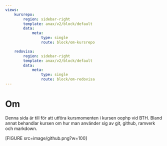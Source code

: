 ```yaml
---
views:
    kursrepo:
        region: sidebar-right
        template: anax/v2/block/default
        data:
            meta:
                type: single
                route: block/om-kursrepo

    redovisa:
        region: sidebar-right
        template: anax/v2/block/default
        data:
            meta:
                type: single
                route: block/om-redovisa
---
```

Om
=========================

Denna sida är till för att utföra kursmomenten i kursen oophp vid BTH.
Bland annat behandlar kursen om hur man använder sig av git, github, ramverk och markdown.

[FIGURE src=image/github.png?w=100]
